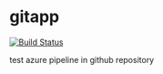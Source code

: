 # gitapp
[![Build Status](https://dev.azure.com/ronaldcyu/DevProject/_apis/build/status/RonaldYu.gitapp?branchName=master)](https://dev.azure.com/ronaldcyu/DevProject/_build/latest?definitionId=3&branchName=master)


test azure pipeline in github repository
